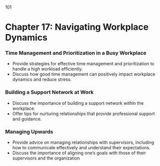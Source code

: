 101

# **Chapter 17: Navigating Workplace Dynamics**

### **Time Management and Prioritization in a Busy Workplace**

- Provide strategies for effective time management and prioritization to handle a high workload 
efficiently.
- Discuss how good time management can positively impact workplace dynamics and reduce stress.

### **Building a Support Network at Work**

- Discuss the importance of building a support network within the workplace.
- Offer tips for nurturing relationships that provide professional support and guidance.

### **Managing Upwards**

- Provide advice on managing relationships with supervisors, including how to communicate effectively 
and understand their expectations.
- Discuss the importance of aligning one’s goals with those of their supervisors and the organization